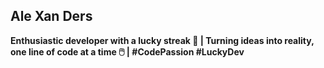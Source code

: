 ## Ale Xan Ders

**Enthusiastic developer with a lucky streak 🌟 | Turning ideas into reality, one line of code at a time 🖱️ | #CodePassion #LuckyDev**
